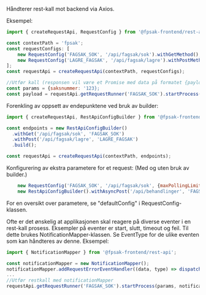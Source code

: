 Håndterer rest-kall mot backend via Axios.

Eksempel:
```javascript
import { createRequestApi, RequestConfig } from '@fpsak-frontend/rest-api';

const contextPath = 'fpsak';
const requestConfigs: [
    new RequestConfig('FAGSAK_SOK', '/api/fagsak/sok').withGetMethod(),
    new RequestConfig('LAGRE_FAGSAK', '/api/fagsak/lagre').withPostMethod()
];
const requestApi = createRequestApi(contextPath, requestConfigs);

//Utfør kall (responsen vil være et Promise med data på formatet {payload: responsdata})
const params = {saksnummer: '123};
const payload = requestApi.getRequestRunner('FAGSAK_SOK').startProcess(params);
```


Forenkling av oppsett av endepunktene ved bruk av builder:
```javascript
import { createRequestApi, RestApiConfigBuilder } from '@fpsak-frontend/rest-api';

const endpoints = new RestApiConfigBuilder()
  .withGet('/api/fagsak/sok', 'FAGSAK_SOK')
  .withPost('/api/fagsak/lagre', 'LAGRE_FAGSAK')
  .build();

const requestApi = createRequestApi(contextPath, endpoints);
```


Konfigurering av ekstra parametere for et request: (Med og uten bruk av builder.)
```javascript
    new RequestConfig('FAGSAK_SOK', '/api/fagsak/sok', {maxPollingLimit: 100}).withAsyncGetMethod()
    new RestApiConfigBuilder().withAsyncPost('/api/behandlinger', 'FAGSAK_SOK', {maxPollingLimit: 100})
```
For en oversikt over parametere, se "defaultConfig" i RequestConfig-klassen.


Ofte er det ønskelig at applikasjonen skal reagere på diverse eventer i en rest-kall prosess. Eksempler på eventer er start, slutt, timeout og feil.
Til dette brukes NotificationMapper-klassen. Se EventType for de ulike eventen som kan håndteres av denne.
Eksempel:
```javascript
import { NotificationMapper } from '@fpsak-frontend/rest-api';

const notificationMapper = new NotificationMapper();
notificationMapper.addRequestErrorEventHandler((data, type) => dispatch(reduxEvents.getErrorMessageActionCreator()({ ...data, type })));
...
//Utfør restkall med notificationMapper
requestApi.getRequestRunner('FAGSAK_SOK').startProcess(params, notificationMapper);
```
